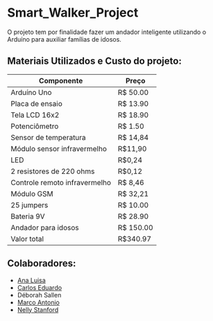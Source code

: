 # Smart_Walker_Project
O projeto tem por finalidade fazer um andador inteligente utilizando o Arduíno para auxiliar famílias de idosos. 


## Materiais Utilizados e Custo do projeto:

   | Componente | Preço |
   |---|---|
   | Arduíno Uno | R$ 50.00 |
   | Placa de ensaio | R$ 13.90 |
   | Tela LCD 16x2 | R$ 18.90 |
   | Potenciômetro | R$ 1.50 |
   | Sensor de temperatura | R$ 14,84 |
   | Módulo sensor infravermelho | R$11,90 |
   | LED | R$0,24 |
   | 2 resistores de 220 ohms | R$0,12 |
   | Controle remoto infravermelho | R$ 8,46 |
   | Módulo GSM | R$ 32,21 |
   | 25 jumpers | R$ 10.00 | 
   | Bateria 9V | R$ 28.90 |
   | Andador para idosos | R$ 150.00 |
   | Valor total | R$340.97 |

   

## Colaboradores:
- [Ana Luisa](https://github.com/analuisamp)
- [Carlos Eduardo](https://github.com/carloseduardocsf)
- Déborah Sallen
- [Marco Antonio](https://github.com/Marrquito)
- [Nelly Stanford](https://github.com/nellystfm)
